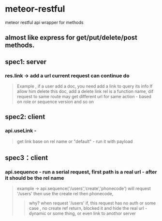 # meteor-restful
meteor restful api wrapper for methods

## almost like express for get/put/delete/post methods.

## spec1: server

### res.link -> add a url current request can continue do
> Example , if a user add a doc, you need add a link to query its info 
> If allow him delete this doc, add a delete link
> rel is a function name, dif request to same route may get different url for same action - based on role or sequence version and so on

## spec2: client
### api.useLink -
> get link base on rel name or "default" -
> run it with payload

## spec3：client
### api.sequence -  run a serial request, first path is a real url - after it should be the rel name 
> example -> api.sequence('/users','create','phonecode')
>  will request '/users' then use the create rel then phonecode,
>> why?  when request '/users' if, this request has no auth or some case , no create ref return, blocked it and hide the real url - dynamic or some thing, or even link to anothor server
